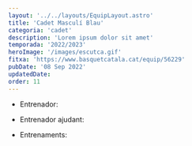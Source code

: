 ```yaml
---
layout: '../../layouts/EquipLayout.astro'
title: 'Cadet Masculí Blau'
categoria: 'cadet'
description: 'Lorem ipsum dolor sit amet'
temporada: '2022/2023'
heroImage: '/images/escutca.gif'
fitxa: 'https://www.basquetcatala.cat/equip/56229'
pubDate: '08 Sep 2022'
updatedDate:
order: 11
---
```


- Entrenador:

- Entrenador ajudant:

- Entrenaments:
